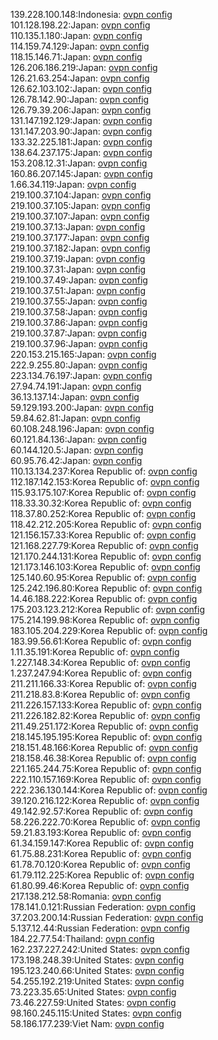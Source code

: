 139.228.100.148:Indonesia: [ovpn config](vpn/139_228_100_148.ovpn)  
101.128.198.22:Japan: [ovpn config](vpn/101_128_198_22.ovpn)  
110.135.1.180:Japan: [ovpn config](vpn/110_135_1_180.ovpn)  
114.159.74.129:Japan: [ovpn config](vpn/114_159_74_129.ovpn)  
118.15.146.71:Japan: [ovpn config](vpn/118_15_146_71.ovpn)  
126.206.186.219:Japan: [ovpn config](vpn/126_206_186_219.ovpn)  
126.21.63.254:Japan: [ovpn config](vpn/126_21_63_254.ovpn)  
126.62.103.102:Japan: [ovpn config](vpn/126_62_103_102.ovpn)  
126.78.142.90:Japan: [ovpn config](vpn/126_78_142_90.ovpn)  
126.79.39.206:Japan: [ovpn config](vpn/126_79_39_206.ovpn)  
131.147.192.129:Japan: [ovpn config](vpn/131_147_192_129.ovpn)  
131.147.203.90:Japan: [ovpn config](vpn/131_147_203_90.ovpn)  
133.32.225.181:Japan: [ovpn config](vpn/133_32_225_181.ovpn)  
138.64.237.175:Japan: [ovpn config](vpn/138_64_237_175.ovpn)  
153.208.12.31:Japan: [ovpn config](vpn/153_208_12_31.ovpn)  
160.86.207.145:Japan: [ovpn config](vpn/160_86_207_145.ovpn)  
1.66.34.119:Japan: [ovpn config](vpn/1_66_34_119.ovpn)  
219.100.37.104:Japan: [ovpn config](vpn/219_100_37_104.ovpn)  
219.100.37.105:Japan: [ovpn config](vpn/219_100_37_105.ovpn)  
219.100.37.107:Japan: [ovpn config](vpn/219_100_37_107.ovpn)  
219.100.37.13:Japan: [ovpn config](vpn/219_100_37_13.ovpn)  
219.100.37.177:Japan: [ovpn config](vpn/219_100_37_177.ovpn)  
219.100.37.182:Japan: [ovpn config](vpn/219_100_37_182.ovpn)  
219.100.37.19:Japan: [ovpn config](vpn/219_100_37_19.ovpn)  
219.100.37.31:Japan: [ovpn config](vpn/219_100_37_31.ovpn)  
219.100.37.49:Japan: [ovpn config](vpn/219_100_37_49.ovpn)  
219.100.37.51:Japan: [ovpn config](vpn/219_100_37_51.ovpn)  
219.100.37.55:Japan: [ovpn config](vpn/219_100_37_55.ovpn)  
219.100.37.58:Japan: [ovpn config](vpn/219_100_37_58.ovpn)  
219.100.37.86:Japan: [ovpn config](vpn/219_100_37_86.ovpn)  
219.100.37.87:Japan: [ovpn config](vpn/219_100_37_87.ovpn)  
219.100.37.96:Japan: [ovpn config](vpn/219_100_37_96.ovpn)  
220.153.215.165:Japan: [ovpn config](vpn/220_153_215_165.ovpn)  
222.9.255.80:Japan: [ovpn config](vpn/222_9_255_80.ovpn)  
223.134.76.197:Japan: [ovpn config](vpn/223_134_76_197.ovpn)  
27.94.74.191:Japan: [ovpn config](vpn/27_94_74_191.ovpn)  
36.13.137.14:Japan: [ovpn config](vpn/36_13_137_14.ovpn)  
59.129.193.200:Japan: [ovpn config](vpn/59_129_193_200.ovpn)  
59.84.62.81:Japan: [ovpn config](vpn/59_84_62_81.ovpn)  
60.108.248.196:Japan: [ovpn config](vpn/60_108_248_196.ovpn)  
60.121.84.136:Japan: [ovpn config](vpn/60_121_84_136.ovpn)  
60.144.120.5:Japan: [ovpn config](vpn/60_144_120_5.ovpn)  
60.95.76.42:Japan: [ovpn config](vpn/60_95_76_42.ovpn)  
110.13.134.237:Korea Republic of: [ovpn config](vpn/110_13_134_237.ovpn)  
112.187.142.153:Korea Republic of: [ovpn config](vpn/112_187_142_153.ovpn)  
115.93.175.107:Korea Republic of: [ovpn config](vpn/115_93_175_107.ovpn)  
118.33.30.32:Korea Republic of: [ovpn config](vpn/118_33_30_32.ovpn)  
118.37.80.252:Korea Republic of: [ovpn config](vpn/118_37_80_252.ovpn)  
118.42.212.205:Korea Republic of: [ovpn config](vpn/118_42_212_205.ovpn)  
121.156.157.33:Korea Republic of: [ovpn config](vpn/121_156_157_33.ovpn)  
121.168.227.79:Korea Republic of: [ovpn config](vpn/121_168_227_79.ovpn)  
121.170.244.131:Korea Republic of: [ovpn config](vpn/121_170_244_131.ovpn)  
121.173.146.103:Korea Republic of: [ovpn config](vpn/121_173_146_103.ovpn)  
125.140.60.95:Korea Republic of: [ovpn config](vpn/125_140_60_95.ovpn)  
125.242.196.80:Korea Republic of: [ovpn config](vpn/125_242_196_80.ovpn)  
14.46.188.222:Korea Republic of: [ovpn config](vpn/14_46_188_222.ovpn)  
175.203.123.212:Korea Republic of: [ovpn config](vpn/175_203_123_212.ovpn)  
175.214.199.98:Korea Republic of: [ovpn config](vpn/175_214_199_98.ovpn)  
183.105.204.229:Korea Republic of: [ovpn config](vpn/183_105_204_229.ovpn)  
183.99.56.61:Korea Republic of: [ovpn config](vpn/183_99_56_61.ovpn)  
1.11.35.191:Korea Republic of: [ovpn config](vpn/1_11_35_191.ovpn)  
1.227.148.34:Korea Republic of: [ovpn config](vpn/1_227_148_34.ovpn)  
1.237.247.94:Korea Republic of: [ovpn config](vpn/1_237_247_94.ovpn)  
211.211.166.33:Korea Republic of: [ovpn config](vpn/211_211_166_33.ovpn)  
211.218.83.8:Korea Republic of: [ovpn config](vpn/211_218_83_8.ovpn)  
211.226.157.133:Korea Republic of: [ovpn config](vpn/211_226_157_133.ovpn)  
211.226.182.82:Korea Republic of: [ovpn config](vpn/211_226_182_82.ovpn)  
211.49.251.172:Korea Republic of: [ovpn config](vpn/211_49_251_172.ovpn)  
218.145.195.195:Korea Republic of: [ovpn config](vpn/218_145_195_195.ovpn)  
218.151.48.166:Korea Republic of: [ovpn config](vpn/218_151_48_166.ovpn)  
218.158.46.38:Korea Republic of: [ovpn config](vpn/218_158_46_38.ovpn)  
221.165.244.75:Korea Republic of: [ovpn config](vpn/221_165_244_75.ovpn)  
222.110.157.169:Korea Republic of: [ovpn config](vpn/222_110_157_169.ovpn)  
222.236.130.144:Korea Republic of: [ovpn config](vpn/222_236_130_144.ovpn)  
39.120.216.122:Korea Republic of: [ovpn config](vpn/39_120_216_122.ovpn)  
49.142.92.57:Korea Republic of: [ovpn config](vpn/49_142_92_57.ovpn)  
58.226.222.70:Korea Republic of: [ovpn config](vpn/58_226_222_70.ovpn)  
59.21.83.193:Korea Republic of: [ovpn config](vpn/59_21_83_193.ovpn)  
61.34.159.147:Korea Republic of: [ovpn config](vpn/61_34_159_147.ovpn)  
61.75.88.231:Korea Republic of: [ovpn config](vpn/61_75_88_231.ovpn)  
61.78.70.120:Korea Republic of: [ovpn config](vpn/61_78_70_120.ovpn)  
61.79.112.225:Korea Republic of: [ovpn config](vpn/61_79_112_225.ovpn)  
61.80.99.46:Korea Republic of: [ovpn config](vpn/61_80_99_46.ovpn)  
217.138.212.58:Romania: [ovpn config](vpn/217_138_212_58.ovpn)  
178.141.0.121:Russian Federation: [ovpn config](vpn/178_141_0_121.ovpn)  
37.203.200.14:Russian Federation: [ovpn config](vpn/37_203_200_14.ovpn)  
5.137.12.44:Russian Federation: [ovpn config](vpn/5_137_12_44.ovpn)  
184.22.77.54:Thailand: [ovpn config](vpn/184_22_77_54.ovpn)  
162.237.227.242:United States: [ovpn config](vpn/162_237_227_242.ovpn)  
173.198.248.39:United States: [ovpn config](vpn/173_198_248_39.ovpn)  
195.123.240.66:United States: [ovpn config](vpn/195_123_240_66.ovpn)  
54.255.192.219:United States: [ovpn config](vpn/54_255_192_219.ovpn)  
73.223.35.65:United States: [ovpn config](vpn/73_223_35_65.ovpn)  
73.46.227.59:United States: [ovpn config](vpn/73_46_227_59.ovpn)  
98.160.245.115:United States: [ovpn config](vpn/98_160_245_115.ovpn)  
58.186.177.239:Viet Nam: [ovpn config](vpn/58_186_177_239.ovpn)  
